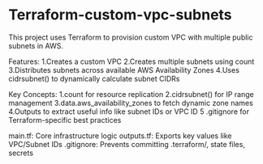 # Terraform-custom-vpc-subnets
This project uses Terraform to provision custom VPC with multiple public subnets in AWS.

Features:
1.Creates a custom VPC
2.Creates multiple subnets using count
3.Distributes subnets across available AWS Availability Zones
4.Uses cidrsubnet() to dynamically calculate subnet CIDRs

Key Concepts:
1.count for resource replication
2.cidrsubnet() for IP range management
3.data.aws_availability_zones to fetch dynamic zone names
4.Outputs to extract useful info like subnet IDs or VPC ID
5 .gitignore for Terraform-specific best practices

main.tf: Core infrastructure logic
outputs.tf: Exports key values like VPC/Subnet IDs
.gitignore: Prevents committing .terraform/, state files, secrets
